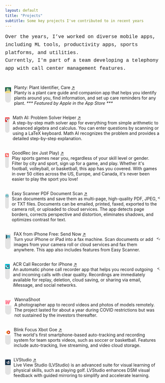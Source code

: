 ```yaml
---
layout: default
title: "Projects"
subtitle: Some key projects I've contributed to in recent years
---
```

<div class="container">

<p style="font-family: 'Courier New', monospace; font-size: 16px; line-height: 1.6; margin-bottom: 40px;">
Over the years, I’ve worked on diverse mobile apps, including ML tools, productivity apps, sports platforms, and utilities.<br>
Currently, I'm part of a team developing a telephony app with call center management features.
</p>

<div style="display: flex; padding-bottom: 30px;">
    <div style="width: 50px; height: 50px; margin-right: 10px; align-self: top; border-radius: 25px; margin-top: 8px; background-color: rgba(0, 0, 0, 0.1);">
        <img src="/assets/img/planty.webp" alt="Thumbnail" loading="lazy" class="project-thumbnail">
    </div>
    <p style="margin: 0; align-self: flex-start;">
    Planty: Plant Identifier, Care <a href="https://apps.apple.com/gb/app/planty-plant-identifier-care/id1603599822" target="_blank">↗</a> <br>
    Planty is a plant care guide and companion app that helps you identify plants around you, find information, and set up care reminders for any plant. <i>*** Featured by Apple in the App Store ***</i>
    </p>
</div>

<div style="display: flex; padding-bottom: 30px;">
    <div style="width: 50px; height: 50px; margin-right: 10px; align-self: top; border-radius: 25px; margin-top: 8px; background-color: rgba(0, 0, 0, 0.1);">
        <img src="/assets/img/mathhero.webp" alt="Thumbnail" loading="lazy" class="project-thumbnail">
    </div>
    <p style="margin: 0; align-self: flex-start;">
    Math AI: Problem Solver Helper <a href="https://apps.apple.com/gb/app/math-ai-problem-solver-helper/id1565102390" target="_blank">↗</a><br>
    A step-by-step math solver app for everything from simple arithmetic to advanced algebra and calculus. You can enter questions by scanning or using a LaTeX keyboard. Math AI recognizes the problem and provides a detailed step-by-step explanation.<br>
    </p>
</div>

<div style="display: flex; padding-bottom: 30px;">
    <div style="width: 50px; height: 50px; margin-right: 10px; align-self: top; border-radius: 25px; margin-top: 8px; background-color: rgba(0, 0, 0, 0.1);">
        <img src="/assets/img/goodRec.webp" alt="Thumbnail" loading="lazy" class="project-thumbnail">
    </div>
    <p style="margin: 0; align-self: flex-start;">
    GoodRec (ex Just Play) <a href="https://apps.apple.com/gb/app/goodrec-ex-just-play/id1510554246" target="_blank">↗</a><br>
    Play sports games near you, regardless of your skill level or gender. Filter by city and sport, sign up for a game, and play. Whether it's football, volleyball, or basketball, this app has you covered. With games in over 50 cities across the US, Europe, and Canada, it's never been easier to play the sport you love!<br>
    </p>
</div>

<div style="display: flex; padding-bottom: 30px;">
    <div style="width: 50px; height: 50px; margin-right: 10px; align-self: top; border-radius: 25px; margin-top: 8px; background-color: rgba(0, 0, 0, 0.1);">
        <img src="/assets/img/easyScanner.webp" alt="Thumbnail" loading="lazy" class="project-thumbnail">
    </div>
    <p style="margin: 0; align-self: flex-start;">
    Easy Scanner PDF Document Scan     <a href="https://apps.apple.com/gb/app/easy-scanner-pdf-document-scan/id1180773759" target="_blank">↗</a><br>
    Scan documents and save them as multi-page, high-quality PDF, JPEG, or TXT files. Documents can be emailed, printed, faxed, exported to the camera roll, or uploaded to cloud services. The app detects page borders, corrects perspective and distortion, eliminates shadows, and optimizes contrast for text.<br>

    </p>
</div>

<div style="display: flex; padding-bottom: 30px;">
    <div style="width: 50px; height: 50px; margin-right: 10px; align-self: top; border-radius: 25px; margin-top: 8px; background-color: rgba(0, 0, 0, 0.1);">
        <img src="/assets/img/easyFax.webp" alt="Thumbnail" loading="lazy" class="project-thumbnail">
    </div>
    <p style="margin: 0; align-self: flex-start;">
    FAX from iPhone Free: Send Now <a href="https://apps.apple.com/gb/app/fax-from-iphone-free-send-now/id1179154292" target="_blank">↗</a><br>
    Turn your iPhone or iPad into a fax machine. Scan documents or add images from your camera roll or cloud services and fax them anywhere. This app also includes features from Easy Scanner.<br>
    
    </p>
</div>

<div style="display: flex; padding-bottom: 30px;">
    <div style="width: 50px; height: 50px; margin-right: 10px; align-self: top; border-radius: 25px; margin-top: 8px; background-color: rgba(0, 0, 0, 0.1);">
        <img src="/assets/img/callRecorder.webp" alt="Thumbnail" loading="lazy" class="project-thumbnail">
    </div>
    <p style="margin: 0; align-self: flex-start;">
    ACR Call Recorder for iPhone <a href="https://apps.apple.com/gb/app/acr-call-recorder-for-iphone/id1377904267" target="_blank">↗</a><br>
    An automatic phone call recorder app that helps you record outgoing and incoming calls with clear quality. Recordings are immediately available for replay, deletion, cloud saving, or sharing via email, iMessage, and social networks.<br>
    
    </p>
</div>

<div style="display: flex; padding-bottom: 30px;">
    <div style="width: 50px; height: 50px; margin-right: 10px; align-self: top; border-radius: 25px; margin-top: 8px; background-color: rgba(0, 0, 0, 0.1);">
        <img src="/assets/img/ws.svg" alt="Thumbnail" loading="lazy" class="project-thumbnail">
    </div>
    <p style="margin: 0; align-self: flex-start;">
    WannaShoot<br>
    A photographer app to record videos and photos of models remotely. The project lasted for about a year during COVID restrictions but was not sustained by the investors thereafter.
    </p>
</div>

<div style="display: flex; padding-bottom: 30px;">
    <div style="width: 50px; height: 50px; margin-right: 10px; align-self: top; border-radius: 25px; margin-top: 8px; background-color: rgba(0, 0, 0, 0.1);">
        <img src="/assets/img/xbotgo.webp" alt="Thumbnail" loading="lazy" class="project-thumbnail">
    </div>
    <p style="margin: 0; align-self: flex-start;">
    Blink Focus Xbot Goe <a href="https://apps.apple.com/tm/app/xbotgo/id1581355712" target="_blank">↗</a><br>
    The world's first smartphone-based auto-tracking and recording system for team sports videos, such as soccer or basketball. Features include auto-tracking, live streaming, and video cloud storage.<br>    
    </p>
</div>

<div style="display: flex; padding-bottom: 30px;">
    <div style="width: 50px; height: 50px; margin-right: 10px; align-self: top; border-radius: 25px; margin-top: 8px; background-color: rgba(0, 0, 0, 0.1);">
        <img src="/assets/img/LVS.webp" alt="Thumbnail" loading="lazy" class="project-thumbnail">
    </div>
    <p style="margin: 0; align-self: flex-start;">
    LVStudio <a href="https://apps.apple.com/us/app/lvstudio/id1497816078" target="_blank">↗</a><br>
    Live View Studio (LVStudio) is an advanced suite for visual learning of physical skills, such as playing golf. LVStudio enhances DSM visual feedback with guided mirroring to simplify and accelerate learning.<br>    
    </p>
</div>

<br>
<br>